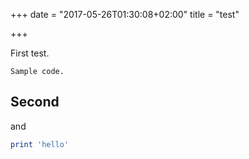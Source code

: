 +++
date = "2017-05-26T01:30:08+02:00"
title = "test"

+++

First test.

```
Sample code.
```

## Second

and

```lua
print 'hello'
```
